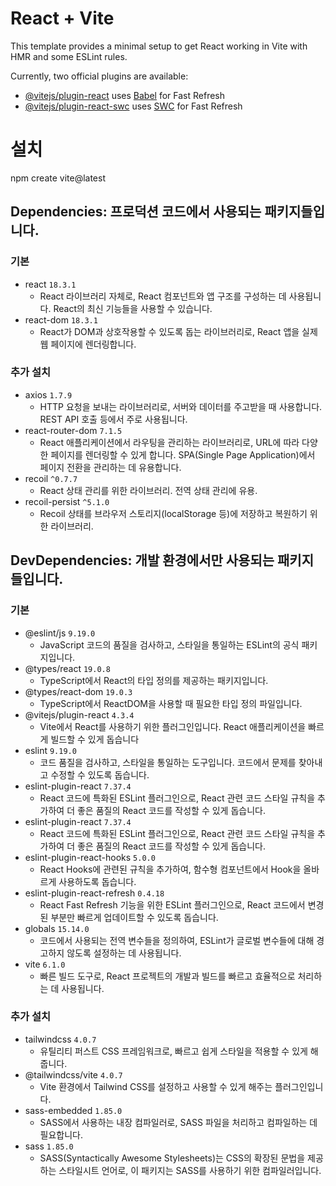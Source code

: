 # React + Vite

This template provides a minimal setup to get React working in Vite with HMR and some ESLint rules.

Currently, two official plugins are available:

- [@vitejs/plugin-react](https://github.com/vitejs/vite-plugin-react/blob/main/packages/plugin-react/README.md) uses [Babel](https://babeljs.io/) for Fast Refresh
- [@vitejs/plugin-react-swc](https://github.com/vitejs/vite-plugin-react-swc) uses [SWC](https://swc.rs/) for Fast Refresh

# 설치
npm create vite@latest

## Dependencies: 프로덕션 코드에서 사용되는 패키지들입니다.
### 기본
- react `18.3.1`
	- React 라이브러리 자체로, React 컴포넌트와 앱 구조를 구성하는 데 사용됩니다. React의 최신 기능들을 사용할 수 있습니다.
- react-dom `18.3.1`
	- React가 DOM과 상호작용할 수 있도록 돕는 라이브러리로, React 앱을 실제 웹 페이지에 렌더링합니다.
### 추가 설치
- axios `1.7.9`
	- HTTP 요청을 보내는 라이브러리로, 서버와 데이터를 주고받을 때 사용합니다. REST API 호출 등에서 주로 사용됩니다.
- react-router-dom `7.1.5`
	- React 애플리케이션에서 라우팅을 관리하는 라이브러리로, URL에 따라 다양한 페이지를 렌더링할 수 있게 합니다. SPA(Single Page Application)에서 페이지 전환을 관리하는 데 유용합니다.
- recoil `^0.7.7`
	- React 상태 관리를 위한 라이브러리. 전역 상태 관리에 유용.
- recoil-persist `^5.1.0`
	- Recoil 상태를 브라우저 스토리지(localStorage 등)에 저장하고 복원하기 위한 라이브러리.

## DevDependencies: 개발 환경에서만 사용되는 패키지들입니다.
### 기본
- @eslint/js `9.19.0`
	- JavaScript 코드의 품질을 검사하고, 스타일을 통일하는 ESLint의 공식 패키지입니다.
- @types/react `19.0.8`
	- TypeScript에서 React의 타입 정의를 제공하는 패키지입니다.
- @types/react-dom `19.0.3`
	- TypeScript에서 ReactDOM을 사용할 때 필요한 타입 정의 파일입니다.
- @vitejs/plugin-react `4.3.4`
	- Vite에서 React를 사용하기 위한 플러그인입니다. React 애플리케이션을 빠르게 빌드할 수 있게 돕습니다
- eslint `9.19.0`
	- 코드 품질을 검사하고, 스타일을 통일하는 도구입니다. 코드에서 문제를 찾아내고 수정할 수 있도록 돕습니다.
- eslint-plugin-react `7.37.4`
	- React 코드에 특화된 ESLint 플러그인으로, React 관련 코드 스타일 규칙을 추가하여 더 좋은 품질의 React 코드를 작성할 수 있게 돕습니다.
- eslint-plugin-react `7.37.4`
	- React 코드에 특화된 ESLint 플러그인으로, React 관련 코드 스타일 규칙을 추가하여 더 좋은 품질의 React 코드를 작성할 수 있게 돕습니다.
- eslint-plugin-react-hooks `5.0.0`
	- React Hooks에 관련된 규칙을 추가하여, 함수형 컴포넌트에서 Hook을 올바르게 사용하도록 돕습니다.
- eslint-plugin-react-refresh `0.4.18`
	- React Fast Refresh 기능을 위한 ESLint 플러그인으로, React 코드에서 변경된 부분만 빠르게 업데이트할 수 있도록 돕습니다.
- globals `15.14.0`
	- 코드에서 사용되는 전역 변수들을 정의하여, ESLint가 글로벌 변수들에 대해 경고하지 않도록 설정하는 데 사용됩니다.
- vite `6.1.0`
	- 빠른 빌드 도구로, React 프로젝트의 개발과 빌드를 빠르고 효율적으로 처리하는 데 사용됩니다.
### 추가 설치
- tailwindcss `4.0.7`
	- 유틸리티 퍼스트 CSS 프레임워크로, 빠르고 쉽게 스타일을 적용할 수 있게 해줍니다.
- @tailwindcss/vite `4.0.7`
	- Vite 환경에서 Tailwind CSS를 설정하고 사용할 수 있게 해주는 플러그인입니다.
- sass-embedded `1.85.0`
	- SASS에서 사용하는 내장 컴파일러로, SASS 파일을 처리하고 컴파일하는 데 필요합니다.
- sass `1.85.0`
	- SASS(Syntactically Awesome Stylesheets)는 CSS의 확장된 문법을 제공하는 스타일시트 언어로, 이 패키지는 SASS를 사용하기 위한 컴파일러입니다.


